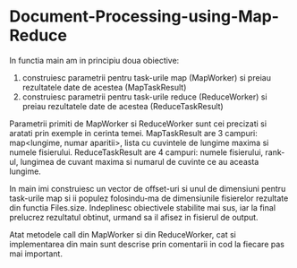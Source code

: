 # Document-Processing-using-Map-Reduce
In functia main am in principiu doua obiective:
1. construiesc parametrii pentru task-urile map (MapWorker) si preiau rezultatele
date de acestea (MapTaskResult)
2. construiesc parametrii pentru task-urile reduce (ReduceWorker) si preiau rezultatele
date de acestea (ReduceTaskResult)

Parametrii primiti de MapWorker si ReduceWorker sunt cei precizati si aratati prin
exemple in cerinta temei. MapTaskResult are 3 campuri: map<lungime, numar aparitii>,
lista cu cuvintele de lungime maxima si numele fisierului. ReduceTaskResult are 4
campuri: numele fisierului, rank-ul, lungimea de cuvant maxima si numarul de cuvinte
ce au aceasta lungime.

In main imi construiesc un vector de offset-uri si unul de dimensiuni pentru task-urile
map si ii populez folosindu-ma de dimensiunile fisierelor rezultate din functia
Files.size. Indeplinesc obiectivele stabilite mai sus, iar la final prelucrez rezultatul
obtinut, urmand sa il afisez in fisierul de output. 

Atat metodele call din MapWorker si din ReduceWorker, cat si implementarea din main
sunt descrise prin comentarii in cod la fiecare pas mai important.
